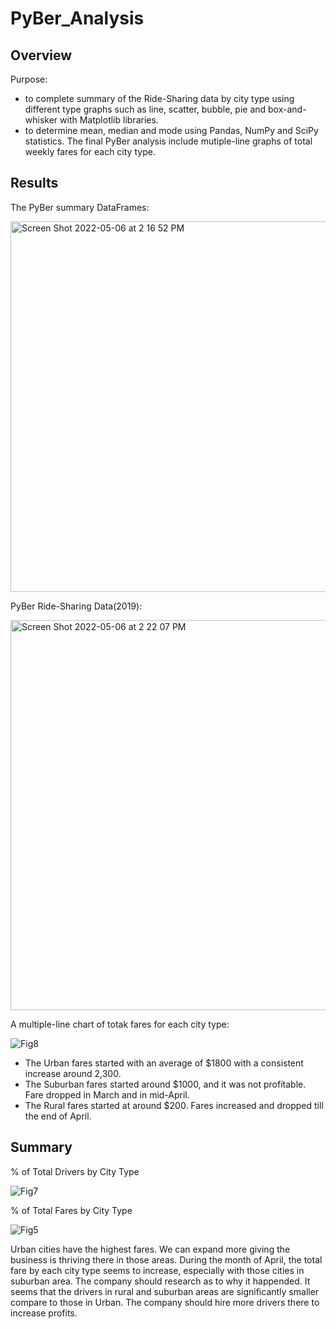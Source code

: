 # PyBer_Analysis

## Overview 

Purpose:  
* to complete summary of the Ride-Sharing data by city type using different type graphs such as line, scatter, bubble, pie and box-and-whisker with Matplotlib libraries. 
* to determine mean, median and mode using Pandas, NumPy and SciPy statistics.
The final PyBer analysis include mutiple-line graphs of total weekly fares for each city type.

## Results

The PyBer summary DataFrames:

<img width="593" alt="Screen Shot 2022-05-06 at 2 16 52 PM" src="https://user-images.githubusercontent.com/102835776/167218337-e2e01c00-9040-4127-a6c5-03457d9aed21.png">


PyBer Ride-Sharing Data(2019):

<img width="624" alt="Screen Shot 2022-05-06 at 2 22 07 PM" src="https://user-images.githubusercontent.com/102835776/167218195-30de641b-1096-4844-823d-b801c76b4cd8.png">

A multiple-line chart of totak fares for each city type:

![Fig8](https://user-images.githubusercontent.com/102835776/167217764-0dbb319f-fbba-4c46-a93c-6dd1d92f7b10.png)

* The Urban fares started with an average of $1800 with a consistent increase around 2,300.
* The Suburban fares started around $1000, and it was not profitable. Fare dropped in March and in mid-April.
* The Rural fares started at around $200. Fares increased and dropped till the end of April.

## Summary

% of Total Drivers by City Type

![Fig7](https://user-images.githubusercontent.com/102835776/167218631-3dc1328c-a1ee-4593-8e03-a635aadee5ea.png)

% of Total Fares by City Type

![Fig5](https://user-images.githubusercontent.com/102835776/167218465-8d9a5395-c3d4-43ff-9c56-7bcfc4d75307.png)

Urban cities have the highest fares. We can expand more giving the business is thriving there in those areas.
During the month of April, the total fare by each city type seems to increase, especially with those cities in suburban area. The company should research as to why it happended. It seems that the drivers in rural and suburban areas are significantly smaller compare to those in Urban. The company should hire more drivers there to increase profits.
